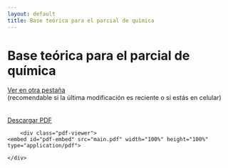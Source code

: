 ```yaml
---
layout: default
title: Base teórica para el parcial de química
---
```


<body>
    <div class="container">
        <h1>Base teórica para el parcial de química</h1>
        <div class="link-wrapper">
            <a class="button" href="main.pdf" target="_blank">Ver en otra pestaña</a><br>
        </div>
        <div class="smalltext">
         (recomendable si la última modificación es reciente o si estás en celular)
        </div>
        <br>
        <br>
        <a class="button" href="main.pdf" download="main.pdf">Descargar PDF</a>
 <div class="update-info" id="update-info"></div>

<script>
    function updateLastModified() {
        const lastModifiedDate = new Date('2024-07-18T19:23:00'); // Fecha y hora de la última actualización
        const now = new Date();
        const diffInMs = now - lastModifiedDate;
        
        const diffInSeconds = Math.floor(diffInMs / 1000);
        const diffInMinutes = Math.floor(diffInSeconds / 60);
        const diffInHours = Math.floor(diffInMinutes / 60);
        const diffInDays = Math.floor(diffInHours / 24);

        let timeAgo;

        if (diffInDays > 0) {
            timeAgo = `hace ${diffInDays} ${diffInDays === 1 ? 'día' : 'días'}`;
        } else if (diffInHours > 0) {
            const hours = diffInHours;
            const minutes = diffInMinutes % 60;
            timeAgo = `hace ${hours} ${hours === 1 ? 'hora' : 'horas'} y ${minutes} ${minutes === 1 ? 'minuto' : 'minutos'}`;
        } else if (diffInMinutes > 0) {
            timeAgo = `hace ${diffInMinutes} ${diffInMinutes === 1 ? 'minuto' : 'minutos'}`;
        } else {
            timeAgo = `hace ${diffInSeconds} ${diffInSeconds === 1 ? 'segundo' : 'segundos'}`;
        }

        const updateInfoElement = document.getElementById('update-info');
        updateInfoElement.textContent = `Última modificación: ${timeAgo}`;
    }

    // Llamar a la función para actualizar la información al cargar la página
    updateLastModified();
</script>


        <div class="pdf-viewer">
    <embed id="pdf-embed" src="main.pdf" width="100%" height="100%" type="application/pdf">
</div>

<script>
    const pdfEmbed = document.getElementById('pdf-embed');
    pdfEmbed.src = `main.pdf?v=${new Date().getTime()}`;
</script>

    </div>
</body>
